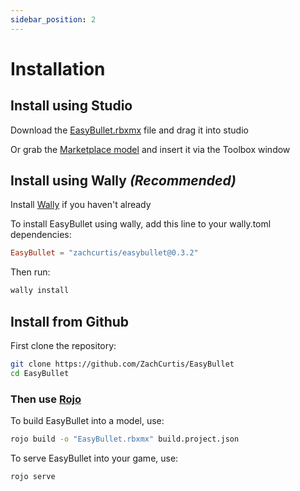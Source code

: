 ```yaml
---
sidebar_position: 2
---
```


# Installation

## Install using Studio
Download the [EasyBullet.rbxmx](https://github.com/ZachCurtis/EasyBullet/blob/main/EasyBullet.rbxmx) file and drag it into studio

Or grab the [Marketplace model](https://create.roblox.com/marketplace/asset/13513545189/EasyBullet) and insert it via the Toolbox window

## Install using Wally _(Recommended)_

Install [Wally](https://wally.run/install) if you haven't already

To install EasyBullet using wally, add this line to your wally.toml dependencies:
```toml
EasyBullet = "zachcurtis/easybullet@0.3.2"
```
Then run:
```bash
wally install
```

## Install from Github
First clone the repository:

```bash
git clone https://github.com/ZachCurtis/EasyBullet
cd EasyBullet
```

### Then use [Rojo](https://rojo.space)

To build EasyBullet into a model, use:

```bash
rojo build -o "EasyBullet.rbxmx" build.project.json
```

To serve EasyBullet into your game, use:
```bash
rojo serve
```


